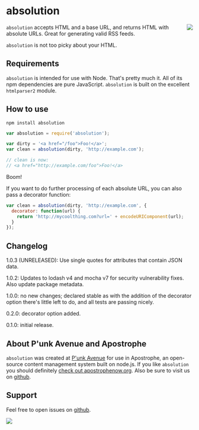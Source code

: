 # absolution

<a href="http://apostrophenow.org/"><img src="https://raw.github.com/punkave/absolution/master/logos/logo-box-madefor.png" align="right" /></a>

`absolution` accepts HTML and a base URL, and returns HTML with absolute URLs. Great for generating valid RSS feeds.

`absolution` is not too picky about your HTML.

## Requirements

`absolution` is intended for use with Node. That's pretty much it. All of its npm dependencies are pure JavaScript. `absolution` is built on the excellent `htmlparser2` module.

## How to use

`npm install absolution`

```javascript
var absolution = require('absolution');

var dirty = '<a href="/foo">Foo!</a>';
var clean = absolution(dirty, 'http://example.com');

// clean is now:
// <a href="http://example.com/foo">Foo!</a>
```

Boom!

If you want to do further processing of each absolute URL, you can also pass a decorator function:

```javascript
var clean = absolution(dirty, 'http://example.com', {
  decorator: function(url) {
    return 'http://mycoolthing.com?url=' + encodeURIComponent(url);
  }
});
```

## Changelog

1.0.3 (UNRELEASED): Use single quotes for attributes that contain JSON data.

1.0.2: Updates to lodash v4 and mocha v7 for security vulnerability fixes. Also update package metadata.

1.0.0: no new changes; declared stable as with the addition of the decorator option there's little left to do, and all tests are passing nicely.

0.2.0: decorator option added.

0.1.0: initial release.

## About P'unk Avenue and Apostrophe

`absolution` was created at [P'unk Avenue](http://punkave.com) for use in Apostrophe, an open-source content management system built on node.js. If you like `absolution` you should definitely [check out apostrophenow.org](http://apostrophenow.org). Also be sure to visit us on [github](http://github.com/punkave).

## Support

Feel free to open issues on [github](http://github.com/punkave/absolution).

<a href="http://punkave.com/"><img src="https://raw.github.com/punkave/absolution/master/logos/logo-box-builtby.png" /></a>

